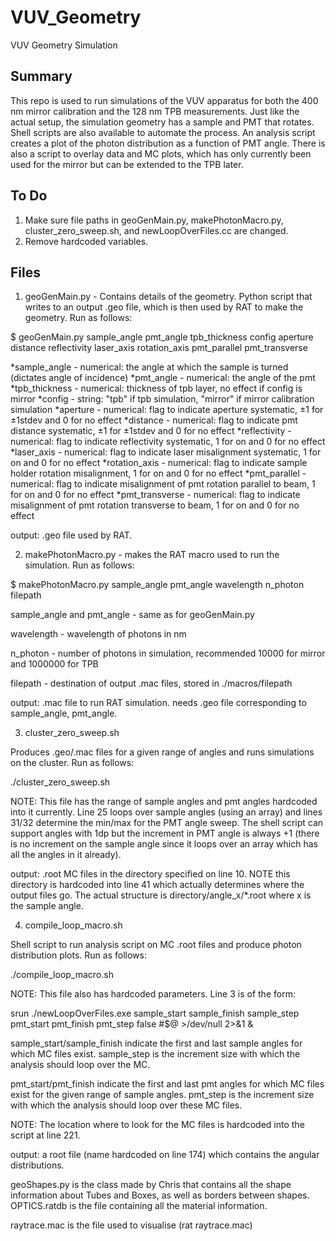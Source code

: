 # VUV_Geometry
VUV Geometry Simulation 

## Summary
This repo is used to run simulations of the VUV apparatus for both the 400 nm mirror calibration and the 128 nm TPB
measurements. Just like the actual setup, the simulation geometry has a sample and PMT that rotates. Shell scripts are 
also available to automate the process. An analysis script creates a plot of the photon distribution as a function of 
PMT angle. There is also a script to overlay data and MC plots, which has only currently been used for the mirror but can be 
extended to the TPB later.

## To Do
1. Make sure file paths in geoGenMain.py, makePhotonMacro.py, cluster_zero_sweep.sh, and newLoopOverFiles.cc are changed.
2. Remove hardcoded variables. 

## Files
1. geoGenMain.py - Contains details of the geometry. Python script that writes to an output .geo file, which is then used by
RAT to make the geometry. Run as follows:

$ geoGenMain.py sample_angle pmt_angle tpb_thickness config aperture distance reflectivity laser_axis rotation_axis pmt_parallel pmt_transverse 

*sample_angle - numerical: the angle at which the sample is turned (dictates angle of incidence)
*pmt_angle - numerical: the angle of the pmt
*tpb_thickness - numerical: thickness of tpb layer, no effect if config is mirror
*config - string: "tpb" if tpb simulation, "mirror" if mirror calibration simulation
*aperture - numerical: flag to indicate aperture systematic, ±1 for ±1stdev and 0 for no effect
*distance - numerical: flag to indicate pmt distance systematic, ±1 for ±1stdev and 0 for no effect
*reflectivity - numerical: flag to indicate reflectivity systematic, 1 for on and 0 for no effect
*laser_axis - numerical: flag to indicate laser misalignment systematic, 1 for on and 0 for no effect
*rotation_axis - numerical: flag to indicate sample holder rotation misalignment, 1 for on and 0 for no effect
*pmt_parallel - numerical: flag to indicate misalignment of pmt rotation parallel to beam, 1 for on and 0 for no effect
*pmt_transverse - numerical: flag to indicate misalignment of pmt rotation transverse to beam, 1 for on and 0 for no effect

output: .geo file used by RAT.

2. makePhotonMacro.py - makes the RAT macro used to run the simulation. Run as follows:

$ makePhotonMacro.py sample_angle pmt_angle wavelength n_photon filepath

sample_angle and pmt_angle - same as for geoGenMain.py

wavelength - wavelength of photons in nm 

n_photon - number of photons in simulation, recommended 10000 for mirror and 1000000 for TPB

filepath - destination of output .mac files, stored in ./macros/filepath

output: .mac file to run RAT simulation. needs .geo file corresponding to sample_angle, pmt_angle.

3. cluster_zero_sweep.sh

Produces .geo/.mac files for a given range of angles and runs simulations on the cluster. Run as follows:

./cluster_zero_sweep.sh

NOTE: This file has the range of sample angles and pmt angles hardcoded into it currently. Line 25 loops over sample angles
(using an array) and lines 31/32 determine the min/max for the PMT angle sweep. The shell script can support angles with 1dp
but the increment in PMT angle is always +1 (there is no increment on the sample angle since it loops over an array which has
all the angles in it already). 

output: .root MC files in the directory specified on line 10. NOTE this directory is hardcoded into line 41 which actually 
determines where the output files go. The actual structure is directory/angle_x/\*.root where x is the sample angle. 

4. compile_loop_macro.sh

Shell script to run analysis script on MC .root files and produce photon distribution plots. Run as follows:

./compile_loop_macro.sh

NOTE: This file also has hardcoded parameters. Line 3 is of the form:

srun ./newLoopOverFiles.exe sample_start sample_finish sample_step pmt_start pmt_finish pmt_step false  #$@ >/dev/null 2>&1 &

sample_start/sample_finish indicate the first and last sample angles for which MC files exist. sample_step is the increment 
size with which the analysis should loop over the MC. 

pmt_start/pmt_finish indicate the first and last pmt angles for which MC files exist for the given range of sample angles.
pmt_step is the increment size with which the analysis should loop over these MC files. 

NOTE: The location where to look for the MC files is hardcoded into the script at line 221. 

output: a root file (name hardcoded on line 174) which contains the angular distributions. 



geoShapes.py is the class made by Chris that contains all the shape information about Tubes and Boxes, as well as
borders between shapes. OPTICS.ratdb is the file containing all the material information. 

raytrace.mac is the file used to visualise (rat raytrace.mac)

